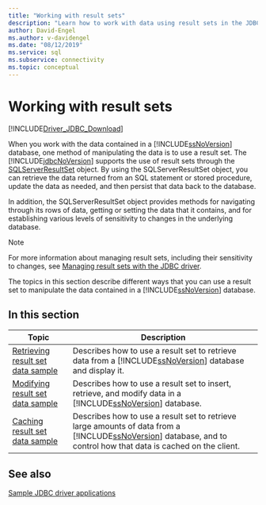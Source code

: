 ```yaml
---
title: "Working with result sets"
description: "Learn how to work with data using result sets in the JDBC Driver for SQL Server in these sample applications."
author: David-Engel
ms.author: v-davidengel
ms.date: "08/12/2019"
ms.service: sql
ms.subservice: connectivity
ms.topic: conceptual
---
```

# Working with result sets

[!INCLUDE[Driver_JDBC_Download](../../includes/driver_jdbc_download.md)]

When you work with the data contained in a [!INCLUDE[ssNoVersion](../../includes/ssnoversion-md.md)] database, one method of manipulating the data is to use a result set. The [!INCLUDE[jdbcNoVersion](../../includes/jdbcnoversion_md.md)] supports the use of result sets through the [SQLServerResultSet](reference/sqlserverresultset-class.md) object. By using the SQLServerResultSet object, you can retrieve the data returned from an SQL statement or stored procedure, update the data as needed, and then persist that data back to the database.

In addition, the SQLServerResultSet object provides methods for navigating through its rows of data, getting or setting the data that it contains, and for establishing various levels of sensitivity to changes in the underlying database.

> [!NOTE]
> For more information about managing result sets, including their sensitivity to changes, see [Managing result sets with the JDBC driver](managing-result-sets-with-the-jdbc-driver.md).

The topics in this section describe different ways that you can use a result set to manipulate the data contained in a [!INCLUDE[ssNoVersion](../../includes/ssnoversion-md.md)] database.

## In this section

| Topic                                                                     | Description                                                                                                                                                                                          |
| ------------------------------------------------------------------------- | ---------------------------------------------------------------------------------------------------------------------------------------------------------------------------------------------------- |
| [Retrieving result set data sample](retrieving-result-set-data-sample.md) | Describes how to use a result set to retrieve data from a [!INCLUDE[ssNoVersion](../../includes/ssnoversion-md.md)] database and display it.                                                         |
| [Modifying result set data sample](modifying-result-set-data-sample.md)   | Describes how to use a result set to insert, retrieve, and modify data in a [!INCLUDE[ssNoVersion](../../includes/ssnoversion-md.md)] database.                                                      |
| [Caching result set data sample](caching-result-set-data-sample.md)       | Describes how to use a result set to retrieve large amounts of data from a [!INCLUDE[ssNoVersion](../../includes/ssnoversion-md.md)] database, and to control how that data is cached on the client. |

## See also

[Sample JDBC driver applications](sample-jdbc-driver-applications.md)
